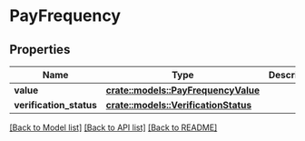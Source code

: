 # PayFrequency

## Properties

Name | Type | Description | Notes
------------ | ------------- | ------------- | -------------
**value** | [**crate::models::PayFrequencyValue**](PayFrequencyValue.md) |  | 
**verification_status** | [**crate::models::VerificationStatus**](VerificationStatus.md) |  | 

[[Back to Model list]](../README.md#documentation-for-models) [[Back to API list]](../README.md#documentation-for-api-endpoints) [[Back to README]](../README.md)


